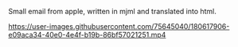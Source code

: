 
Small email from apple, written in mjml and translated into html.

https://user-images.githubusercontent.com/75645040/180617906-e09aca34-40e0-4e4f-b19b-86bf57021251.mp4



